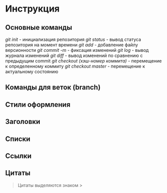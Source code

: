 # Инструкция
## Основные команды
*git init* - инициализация репозитория
*git status* - вывод статуса репозитория на момент времени
*git add* - добавление файлу версионности
*git commit -m <message>* - фиксация изменений
*git log* - вывод журнала изменений
*git diff* - вывод изменений по сравнению с предыдущим commit
*git checkout (хэш-номер коммита)* - перемещение к определенному коммиту
*git checkout master* - перемещение к актуальному состоянию
## Команды для веток (branch)
## Стили оформления
## Заголовки
## Списки
## Ссылки
## Цитаты
> Цитаты выделяются знаком >